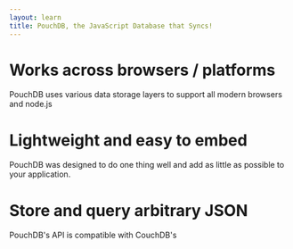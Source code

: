 ```yaml
---
layout: learn
title: PouchDB, the JavaScript Database that Syncs!
---
```


# Works across browsers / platforms

PouchDB uses various data storage layers to support all modern browsers and node.js

# Lightweight and easy to embed

PouchDB was designed to do one thing well and add as little as possible to your application.

# Store and query arbitrary JSON

PouchDB's API is compatible with CouchDB's

